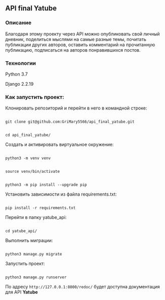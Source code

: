 ## API final Yatube

  

### Описание

Благодаря этому проекту через API можно опубликовать свой личный дневник, поделиться мыслями на самые разные темы, почитать публикации других авторов, оставить комментарий на прочитанную публикацию, подписаться на авторов понравившихся постов.

### Технологии

Python 3.7

Django 2.2.19

### Как запустить проект:

Клонировать репозиторий и перейти в него в командной строке:

```

git clone git@github.com:GriMary5566/api_final_yatube.git

```

```

cd api_final_yatube/

```

  

  

Cоздать и активировать виртуальное окружение:

  

  

```

python3 -m venv venv

```

  

```

source venv/bin/activate

```

  

```

python3 -m pip install --upgrade pip

```

  

  

Установить зависимости из файла requirements.txt:

  

  

```

pip install -r requirements.txt

```

  

  

Перейти в папку yatube_api:

  

  

```

cd yatube_api/

```

  

  

Выполнить миграции:

  

  

```

python3 manage.py migrate

```
  

  

Запустить проект:

  

  

```

python3 manage.py runserver

```

  

По адресу `http://127.0.0.1:8000/redoc/` будет доступна документация для API **Yatube**

